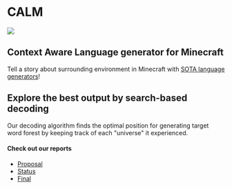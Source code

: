# CALM

![](src/logo0.PNG)

## Context Aware Language generator for Minecraft

Tell a story about surrounding environment in Minecraft with [SOTA language generators](https://huggingface.co/)!



## Explore the best output by search-based decoding

Our decoding algorithm finds the optimal position for generating target word forest by keeping track of each "universe" it experienced.



#### Check out our reports


- [Proposal](https://bihaox.github.io/CALM/proposal.html)
- [Status](https://bihaox.github.io/CALM/status.html)
- [Final](https://bihaox.github.io/CALM/final.html)


